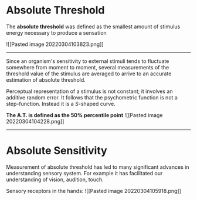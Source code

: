 # Absolute Threshold
The **absolute threshold** was defined as the smallest amount of stimulus energy necessary to produce a sensation

![[Pasted image 20220304103823.png]]

---
Since an organism's sensitivity to external stimuli tends to fluctuate somewhere from moment to moment, several measurements of the threshold value of the stimulus are averaged to arrive to an accurate estimation of absolute threshold.

Perceptual representation of a stimulus is not constant; it involves an additive random error.
It follows that the psychometric function is not a step-function.
Instead it is a $S$-shaped curve.

**The A.T. is defined as the 50% percentile point**
![[Pasted image 20220304104228.png]]

---
# Absolute Sensitivity
Measurement of absolute threshold has led to many significant advances in understanding sensory system.
For example it has facilitated our understanding of vision, audition, touch.

Sensory receptors in the hands:
![[Pasted image 20220304105918.png]]
